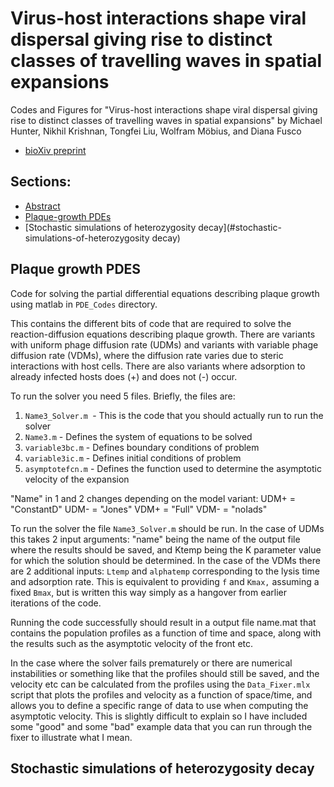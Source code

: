 # Virus-host interactions shape viral dispersal giving rise to distinct classes of travelling waves in spatial expansions
Codes and Figures for "Virus-host interactions shape viral dispersal giving rise to distinct classes of travelling waves in spatial expansions" by Michael Hunter, Nikhil Krishnan, Tongfei Liu, Wolfram Möbius,  and Diana Fusco


- [bioXiv preprint](https://www.biorxiv.org/content/10.1101/2020.09.23.310201v3)
## Sections:

- [Abstract](#abstract)
- [Plaque-growth PDEs](#Plaque-growth-PDEs)
- [Stochastic simulations of heterozygosity decay](#stochastic-simulations-of-heterozygosity decay)



## Plaque growth PDES

Code for solving the partial differential equations describing plaque growth using matlab in `PDE_Codes` directory.

This contains the different bits of code that are required to solve the reaction-diffusion equations describing plaque growth. 
There are variants with uniform phage diffusion rate (UDMs) and variants with variable phage diffusion rate (VDMs), where the diffusion rate 
varies due to steric interactions with host cells. There are also variants where adsorption to already infected hosts 
does (+) and does not (-) occur.

To run the solver you need 5 files. Briefly, the files are:
1. `Name3_Solver.m `- This is the code that you should actually run to run the solver
2. `Name3.m` - Defines the system of equations to be solved
3. `variable3bc.m` - Defines boundary conditions of problem
4. `variable3ic.m` - Defines initial conditions of problem
5. `asymptotefcn.m` - Defines the function used to determine the asymptotic velocity of the expansion

"Name" in 1 and 2 changes depending on the model variant:
UDM+ = "ConstantD"
UDM- = "Jones"
VDM+ = "Full"
VDM- = "noIads"

To run the solver the file `Name3_Solver.m` should be run. In the case of UDMs this takes 2 input arguments: "name" being the name of the output file where the results 
should be saved, and Ktemp being the K parameter value for which the solution should be determined. In the case of the VDMs there are 2 additional inputs: `Ltemp` and 
`alphatemp` corresponding to the lysis time and adsorption rate. This is equivalent to providing `f` and `Kmax,` assuming a fixed `Bmax`, but is written this way simply as 
a hangover from earlier iterations of the code.

Running the code successfully should result in a output file name.mat that contains the population profiles as a function of time and space, along with the results such as the 
asymptotic velocity of the front etc. 

In the case where the solver fails prematurely or there are numerical instabilities or something like that the profiles should still be saved, and the 
velocity etc can be calculated from the profiles using the `Data_Fixer.mlx` script that plots the profiles and velocity as a function of space/time, and 
allows you to define a specific range of data to use when computing the asymptotic velocity. This is slightly difficult to explain so I have included some "good" 
and some "bad" example data that you can run through the fixer to illustrate what I mean.


## Stochastic simulations of heterozygosity decay

